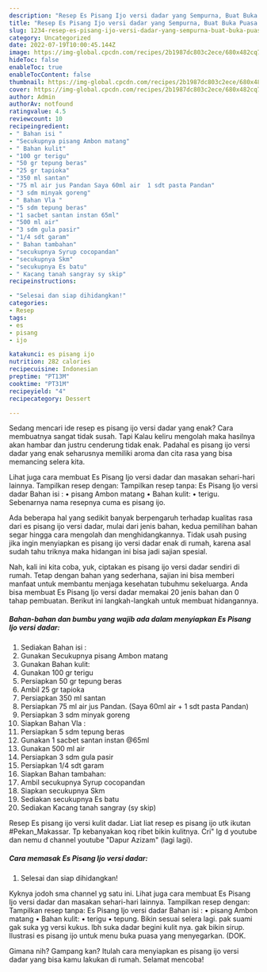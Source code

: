 ```yaml
---
description: "Resep Es Pisang Ijo versi dadar yang Sempurna, Buat Buka Puasa Menggugah Selera"
title: "Resep Es Pisang Ijo versi dadar yang Sempurna, Buat Buka Puasa Menggugah Selera"
slug: 1234-resep-es-pisang-ijo-versi-dadar-yang-sempurna-buat-buka-puasa-menggugah-selera
category: Uncategorized
date: 2022-07-19T10:00:45.144Z
image: https://img-global.cpcdn.com/recipes/2b1987dc803c2ece/680x482cq70/es-pisang-ijo-versi-dadar-foto-resep-utama.jpg
hideToc: false
enableToc: true
enableTocContent: false
thumbnail: https://img-global.cpcdn.com/recipes/2b1987dc803c2ece/680x482cq70/es-pisang-ijo-versi-dadar-foto-resep-utama.jpg
cover: https://img-global.cpcdn.com/recipes/2b1987dc803c2ece/680x482cq70/es-pisang-ijo-versi-dadar-foto-resep-utama.jpg
author: Admin
authorAv: notfound
ratingvalue: 4.5
reviewcount: 10
recipeingredient:
- " Bahan isi "
- "Secukupnya pisang Ambon matang"
- " Bahan kulit"
- "100 gr terigu"
- "50 gr tepung beras"
- "25 gr tapioka"
- "350 ml santan"
- "75 ml air jus Pandan Saya 60ml air  1 sdt pasta Pandan"
- "3 sdm minyak goreng"
- " Bahan Vla "
- "5 sdm tepung beras"
- "1 sacbet santan instan 65ml"
- "500 ml air"
- "3 sdm gula pasir"
- "1/4 sdt garam"
- " Bahan tambahan"
- "secukupnya Syrup cocopandan"
- "secukupnya Skm"
- "secukupnya Es batu"
- " Kacang tanah sangray sy skip"
recipeinstructions:

- "Selesai dan siap dihidangkan!"
categories:
- Resep
tags:
- es
- pisang
- ijo

katakunci: es pisang ijo 
nutrition: 282 calories
recipecuisine: Indonesian
preptime: "PT13M"
cooktime: "PT31M"
recipeyield: "4"
recipecategory: Dessert

---
```



Sedang mencari ide resep es pisang ijo versi dadar yang enak? Cara membuatnya sangat tidak susah. Tapi Kalau keliru mengolah maka hasilnya akan hambar dan justru cenderung tidak enak. Padahal es pisang ijo versi dadar yang enak seharusnya memiliki aroma dan cita rasa yang bisa memancing selera kita.


Lihat juga cara membuat Es Pisang Ijo versi dadar dan masakan sehari-hari lainnya. Tampilkan resep dengan: Tampilkan resep tanpa: Es Pisang Ijo versi dadar Bahan isi : • pisang Ambon matang • Bahan kulit: • terigu. Sebenarnya nama resepnya cuma es pisang ijo.

Ada beberapa hal yang sedikit banyak berpengaruh terhadap kualitas rasa dari es pisang ijo versi dadar, mulai dari jenis bahan, kedua pemilihan bahan segar hingga cara mengolah dan menghidangkannya. Tidak usah pusing jika ingin menyiapkan es pisang ijo versi dadar enak di rumah, karena asal sudah tahu triknya maka hidangan ini bisa jadi sajian spesial.


Nah, kali ini kita coba, yuk, ciptakan es pisang ijo versi dadar sendiri di rumah. Tetap dengan bahan yang sederhana, sajian ini bisa memberi manfaat untuk membantu menjaga kesehatan tubuhmu sekeluarga. Anda bisa membuat Es Pisang Ijo versi dadar memakai 20 jenis bahan dan 0 tahap pembuatan. Berikut ini langkah-langkah untuk membuat hidangannya.

<!--inarticleads1-->

##### Bahan-bahan dan bumbu yang wajib ada dalam menyiapkan Es Pisang Ijo versi dadar:

1. Sediakan  Bahan isi :
1. Gunakan Secukupnya pisang Ambon matang
1. Gunakan  Bahan kulit:
1. Gunakan 100 gr terigu
1. Persiapkan 50 gr tepung beras
1. Ambil 25 gr tapioka
1. Persiapkan 350 ml santan
1. Persiapkan 75 ml air jus Pandan. (Saya 60ml air + 1 sdt pasta Pandan)
1. Persiapkan 3 sdm minyak goreng
1. Siapkan  Bahan Vla :
1. Persiapkan 5 sdm tepung beras
1. Gunakan 1 sacbet santan instan @65ml
1. Gunakan 500 ml air
1. Persiapkan 3 sdm gula pasir
1. Persiapkan 1/4 sdt garam
1. Siapkan  Bahan tambahan:
1. Ambil secukupnya Syrup cocopandan
1. Siapkan secukupnya Skm
1. Sediakan secukupnya Es batu
1. Sediakan  Kacang tanah sangray (sy skip)


Resep Es pisang ijo versi kulit dadar. Liat liat resep es pisang ijo utk ikutan #Pekan_Makassar. Tp kebanyakan koq ribet bikin kulitnya. Cri&#34; lg d youtube dan nemu d channel youtube &#34;Dapur Azizam&#34; (lagi lagi). 

<!--inarticleads2-->

##### Cara memasak Es Pisang Ijo versi dadar:


1. Selesai dan siap dihidangkan!

Kyknya jodoh sma channel yg satu ini. Lihat juga cara membuat Es Pisang Ijo versi dadar dan masakan sehari-hari lainnya. Tampilkan resep dengan: Tampilkan resep tanpa: Es Pisang Ijo versi dadar Bahan isi : • pisang Ambon matang • Bahan kulit: • terigu • tepung. Bikin sesuai selera lagi. pak suami gak suka yg versi kukus. lbh suka dadar begini kulit nya. gak bikin sirup. Ilustrasi es pisang ijo untuk menu buka puasa yang menyegarkan. (DOK. 

Gimana nih? Gampang kan? Itulah cara menyiapkan es pisang ijo versi dadar yang bisa kamu lakukan di rumah. Selamat mencoba!
